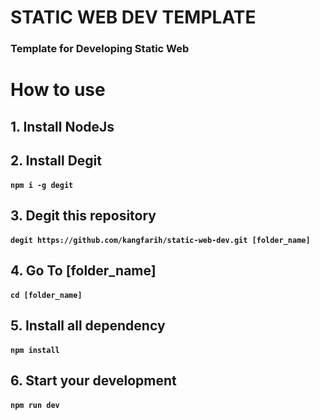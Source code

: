 # STATIC WEB DEV TEMPLATE

### Template for Developing Static Web

# How to use

## 1. Install NodeJs 
## 2. Install Degit
#### ```npm i -g degit```
## 3. Degit this repository
#### ```degit https://github.com/kangfarih/static-web-dev.git [folder_name]```
## 4. Go To [folder_name]
#### ```cd [folder_name]```
## 5. Install all dependency
#### ```npm install```
## 6. Start your development
#### ```npm run dev```
